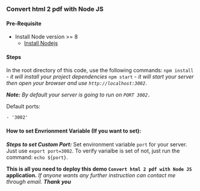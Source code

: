 ### Convert html 2 pdf with Node JS

#### Pre-Requisite
- Install Node version >= 8 
     - [Install Nodejs](https://nodejs.org/en/)
#### Steps
In the root directory of this code, use the following commands:
`npm install` - _it will install your project dependencies_
`npm start` - _it will start your server then open your browser and use `http://localhost:3002`_.

_***Note:*** By default your server is going to run on `PORT 3002.`_


Default ports:

    - '3002'

#### How to set Envrionment Variable (If you want to set):

**_Steps to set Custom Port:_**
Set environment variable `port` for your server.
Just use `export port=3002`. To verify varialbe is set of not, just run the command: `echo ${port}`.

**This is all you need to deploy this demo `Convert html 2 pdf with Node JS` application.**
_If anyone wants any further instruction can contact me through email._
**_Thank you_**
